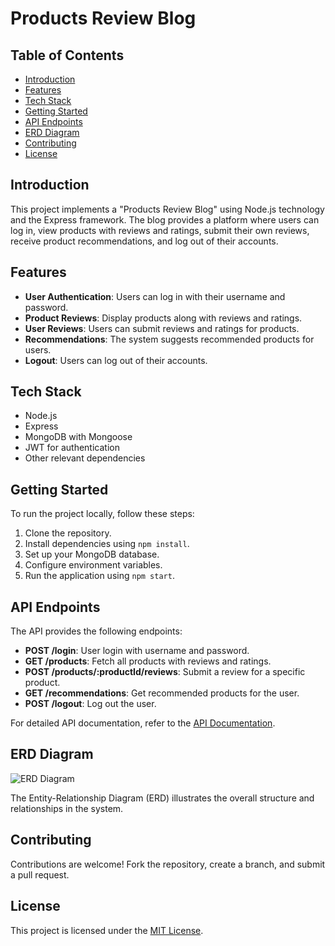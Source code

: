 # Products Review Blog

## Table of Contents
- [Introduction](#introduction)
- [Features](#features)
- [Tech Stack](#tech-stack)
- [Getting Started](#getting-started)
- [API Endpoints](#api-endpoints)
- [ERD Diagram](#erd-diagram)
- [Contributing](#contributing)
- [License](#license)

## Introduction

This project implements a "Products Review Blog" using Node.js technology and the Express framework. The blog provides a platform where users can log in, view products with reviews and ratings, submit their own reviews, receive product recommendations, and log out of their accounts.

## Features

- **User Authentication**: Users can log in with their username and password.
- **Product Reviews**: Display products along with reviews and ratings.
- **User Reviews**: Users can submit reviews and ratings for products.
- **Recommendations**: The system suggests recommended products for users.
- **Logout**: Users can log out of their accounts.

## Tech Stack

- Node.js
- Express
- MongoDB with Mongoose
- JWT for authentication
- Other relevant dependencies

## Getting Started

To run the project locally, follow these steps:

1. Clone the repository.
2. Install dependencies using `npm install`.
3. Set up your MongoDB database.
4. Configure environment variables.
5. Run the application using `npm start`.

## API Endpoints

The API provides the following endpoints:

- **POST /login**: User login with username and password.
- **GET /products**: Fetch all products with reviews and ratings.
- **POST /products/:productId/reviews**: Submit a review for a specific product.
- **GET /recommendations**: Get recommended products for the user.
- **POST /logout**: Log out the user.

For detailed API documentation, refer to the [API Documentation](docs/API.md).

## ERD Diagram

![ERD Diagram](docs/utils/Images/ERD.png)

The Entity-Relationship Diagram (ERD) illustrates the overall structure and relationships in the system.

## Contributing

Contributions are welcome! Fork the repository, create a branch, and submit a pull request.

## License

This project is licensed under the [MIT License](LICENSE).
